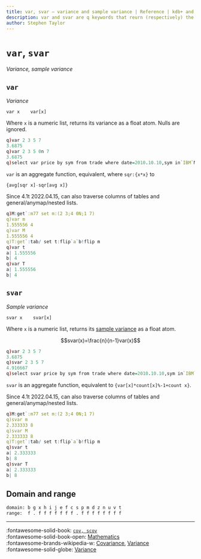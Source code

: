 ```yaml
---
title: var, svar – variance and sample variance | Reference | kdb+ and q documentation
description: var and svar are q keywords that reurn (respectively) the variance and sample variance of their argument.
author: Stephen Taylor
---
```

# `var`, `svar`

_Variance, sample variance_





## `var`

_Variance_

```syntax
var x    var[x]
```

Where `x` is a numeric list, returns its variance as a float atom. Nulls are ignored.

```q
q)var 2 3 5 7
3.6875
q)var 2 3 5 0n 7
3.6875
q)select var price by sym from trade where date=2010.10.10,sym in`IBM`MSFT
```

`var` is an aggregate function, equivalent, where `sqr:{x*x}` to 
```q
{avg[sqr x]-sqr[avg x]}
```

Since 4.1t 2022.04.15, can also traverse columns of tables and general/anymap/nested lists.

```q
q)M:get`:m77 set m:(2 3;4 0N;1 7)
q)var m
1.555556 4
q)var M
1.555556 4
q)T:get`:tab/ set t:flip`a`b!flip m
q)var t
a| 1.555556
b| 4
q)var T
a| 1.555556
b| 4
```


## `svar`

_Sample variance_

```syntax
svar x    svar[x]
```

Where `x` is a numeric list, returns its [sample variance](https://en.wikipedia.org/wiki/Variance#Sample_variance "Wikipedia") as a float atom.

$$svar(x)=\frac{n}{n-1}var(x)$$

```q
q)var 2 3 5 7
3.6875
q)svar 2 3 5 7
4.916667
q)select svar price by sym from trade where date=2010.10.10,sym in`IBM`MSFT
```

`svar` is an aggregate function, equivalent to `{var[x]*count[x]%-1+count x}`.

Since 4.1t 2022.04.15, can also traverse columns of tables and general/anymap/nested lists.

```q
q)M:get`:m77 set m:(2 3;4 0N;1 7)
q)svar m
2.333333 8
q)svar M
2.333333 8
q)T:get`:tab/ set t:flip`a`b!flip m
q)svar t
a| 2.333333
b| 8
q)svar T
a| 2.333333
b| 8
```


## Domain and range

```txt
domain: b g x h i j e f c s p m d z n u v t
range:  f . f f f f f f f . f f f f f f f f
```



----
:fontawesome-solid-book:
[`cov, scov`](cov.md)
<br>
:fontawesome-solid-book-open:
[Mathematics](../basics/math.md)
<br>
:fontawesome-brands-wikipedia-w:
[Covariance](https://en.wikipedia.org/wiki/Covariance "Wikipedia"),
[Variance](https://en.wikipedia.org/wiki/Variance "Wikipedia")
<br>
:fontawesome-solid-globe:
[Variance](http://financereference.com/learn/variance "financereference.com")

